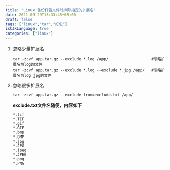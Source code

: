 ```yaml
---
title: "Linux 备份打包文件时排除指定的扩展名"
date: 2021-09-29T13:33:45+08:00
draft: false
tags: ["linux","tar","打包"]
isCJKLanguage: true
categories: ["linux"]
---
```


1. 忽略少量扩展名

   ```shell
   tar -zcvf app.tar.gz --exclude *.log /app/					#忽略扩展名为log的文件
   tar -zcvf app.tar.gz --exclude *.log --exclude *.jpg /app/	#忽略扩展名为log jpg的文件
   ```

2. 忽略很多扩展名

   ```shell
   tar -zcvf app.tar.gz --exclude-from=exclude.txt /app/	
   ```

   **exclude.txt文件名随便，内容如下**

   ```shell
   *.tif
   *.TIF
   *.gif
   *.GIF
   *.bmp
   *.BMP
   *.jpg
   *.JPG
   *.jpeg
   *.JPEG
   *.png
   *.PNG
   ```
